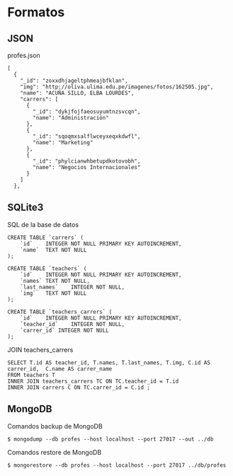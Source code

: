 # Formatos

## JSON

profes.json

```
[
  {
    "_id": "zoxxdhjageltphmeajbfklan",
    "img": "http://oliva.ulima.edu.pe/imagenes/fotos/162505.jpg",
    "name": "ACUÑA SILLO, ELBA LOURDES",
    "carrers": [
      {
        "_id": "dykjfojfaeosuyumtnzsvcqn",
        "name": "Administración"
      },
      {
        "_id": "sqoqmxsalflwceyxeqxkdwfl",
        "name": "Marketing"
      },
      {
        "_id": "phylcianwhbetupdkotovobh",
        "name": "Negocios Internacionales"
      }
    ]
  },
```

## SQLite3

SQL de la base de datos


```
CREATE TABLE `carrers` (
	`id`	INTEGER NOT NULL PRIMARY KEY AUTOINCREMENT,
	`name`	TEXT NOT NULL
);

CREATE TABLE `teachers` (
	`id`	INTEGER NOT NULL PRIMARY KEY AUTOINCREMENT,
	`names`	TEXT NOT NULL,
	`last_names`	INTEGER NOT NULL,
	`img`	TEXT NOT NULL
);

CREATE TABLE `teachers_carrers` (
	`id`	INTEGER NOT NULL PRIMARY KEY AUTOINCREMENT,
	`teacher_id`	INTEGER NOT NULL,
	`carrer_id`	INTEGER NOT NULL
);

```

JOIN teachers_carrers

```
SELECT T.id AS teacher_id, T.names, T.last_names, T.img, C.id AS carrer_id,  C.name AS carrer_name
FROM teachers T
INNER JOIN teachers_carrers TC ON TC.teacher_id = T.id
INNER JOIN carrers C ON TC.carrer_id = C.id ;
```

## MongoDB

Comandos backup de MongoDB

    $ mongodump --db profes --host localhost --port 27017 --out ../db

Comandos restore de MongoDB

    $ mongorestore --db profes --host localhost --port 27017 ../db/profes
